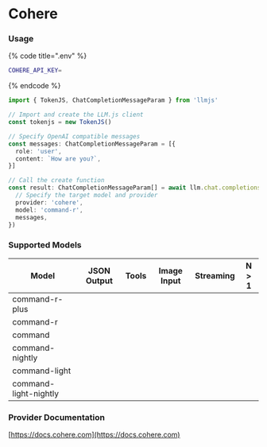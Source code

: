 # Cohere

### Usage

{% code title=".env" %}
```bash
COHERE_API_KEY=
```
{% endcode %}

```typescript
import { TokenJS, ChatCompletionMessageParam } from 'llmjs'

// Import and create the LLM.js client
const tokenjs = new TokenJS()

// Specify OpenAI compatible messages
const messages: ChatCompletionMessageParam = [{
  role: 'user',
  content: `How are you?`,
}]

// Call the create function
const result: ChatCompletionMessageParam[] = await llm.chat.completions.create({
  // Specify the target model and provider
  provider: 'cohere',
  model: 'command-r',
  messages,
})
```

### Supported Models

| Model                 | JSON Output | Tools | Image Input | Streaming | N > 1 |
| --------------------- | ----------- | ----- | ----------- | --------- | ----- |
| command-r-plus        |             |       |             |           |       |
| command-r             |             |       |             |           |       |
| command               |             |       |             |           |       |
| command-nightly       |             |       |             |           |       |
| command-light         |             |       |             |           |       |
| command-light-nightly |             |       |             |           |       |



### Provider Documentation

[https://docs.cohere.com](https://docs.cohere.com)
